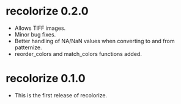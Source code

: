 # recolorize 0.2.0

* Allows TIFF images.
* Minor bug fixes.
* Better handling of NA/NaN values when converting to and from patternize.
* reorder_colors and match_colors functions added.

# recolorize 0.1.0

* This is the first release of recolorize.
